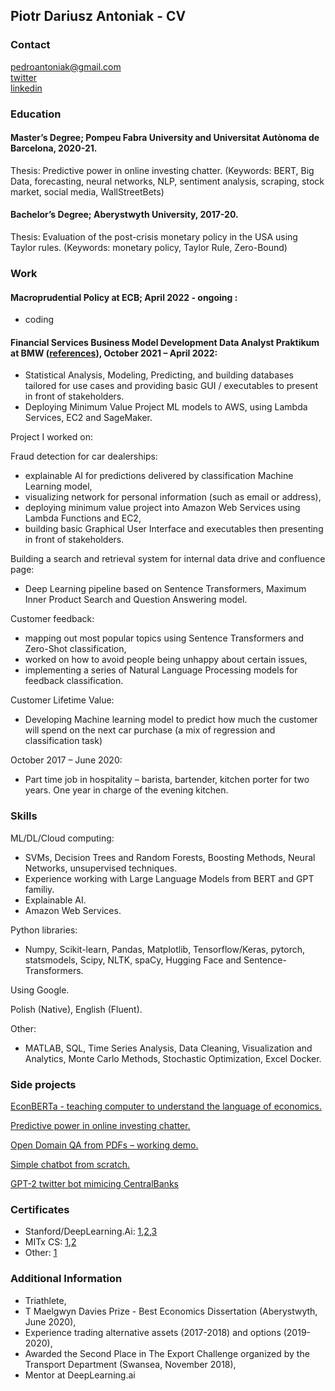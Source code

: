 ## Piotr Dariusz Antoniak - CV

### Contact

pedroantoniak@gmail.com <br/>
[twitter](https://twitter.com/pedroantoniak) <br>
[linkedin](https://www.linkedin.com/in/piotr-antoniak-a3b4741a9/)

### Education
#### Master’s Degree; Pompeu Fabra University and Universitat Autònoma de Barcelona, 2020-21.

Thesis: Predictive power in online investing chatter. 
(Keywords: BERT, Big Data, forecasting, neural networks, NLP, sentiment analysis, scraping, stock market, social media, WallStreetBets)

#### Bachelor’s Degree; Aberystwyth University, 2017-20.

Thesis: Evaluation of the post-crisis monetary policy in the USA using Taylor rules. 
(Keywords: monetary policy, Taylor Rule, Zero-Bound)
### Work

#### Macroprudential Policy at ECB; April 2022 - ongoing :
 - coding


#### Financial Services Business Model Development Data Analyst Praktikum at BMW ([references](https://github.com/PiotrAntoniak/piotrcv/blob/gh-pages/BMW_references.pdf)), October 2021 – April 2022:

-	Statistical Analysis, Modeling, Predicting, and building databases tailored for use cases and providing basic GUI / executables to present in front of stakeholders. 
-	Deploying Minimum Value Project ML models to AWS, using Lambda Services, EC2 and SageMaker.

Project I worked on:

Fraud detection for car dealerships: 
-	explainable AI for predictions delivered by classification Machine Learning model, 
-	visualizing network for personal information (such as email or address),
-	deploying minimum value project into Amazon Web Services using Lambda Functions and EC2,
-	building basic Graphical User Interface and executables then presenting in front of stakeholders.


Building a search and retrieval system for internal data drive and confluence page:
-	Deep Learning pipeline based on Sentence Transformers, Maximum Inner Product Search and Question Answering model.

Customer feedback: 
-	mapping out most popular topics using Sentence Transformers and Zero-Shot classification,
-	worked on how to avoid people being unhappy about certain issues, 
-	implementing a series of Natural Language Processing models for feedback classification.

Customer Lifetime Value:
-	Developing Machine learning model to predict how much the customer will spend on the next car purchase (a mix of regression and classification task)



October 2017 – June 2020:
-	Part time job in hospitality – barista, bartender, kitchen porter for two years. One year in charge of the evening kitchen.

### Skills

ML/DL/Cloud computing:
-	SVMs, Decision Trees and Random Forests, Boosting Methods, Neural Networks, unsupervised techniques. 
-	Experience working with Large Language Models from BERT and GPT familiy.
-	Explainable AI. 
-	Amazon Web Services.

Python libraries: 
-	Numpy, Scikit-learn, Pandas, Matplotlib, Tensorflow/Keras, pytorch, statsmodels, Scipy, NLTK, spaCy, Hugging Face and Sentence-Transformers.


Using Google.

Polish (Native), English (Fluent).

Other:
-	MATLAB, SQL, Time Series Analysis, Data Cleaning, Visualization and Analytics, Monte Carlo Methods, Stochastic Optimization, Excel Docker.


### Side projects

[EconBERTa - teaching computer to understand the language of economics.](https://github.com/PiotrAntoniak/EconBERTa/blob/main/EconBERTa.pdf)

[Predictive power in online investing chatter.](https://github.com/PiotrAntoniak/M_T/blob/main/PiotrAntoniak_MT_070621.pdf)

[Open Domain QA from PDFs – working demo.](https://huggingface.co/spaces/ThePixOne/open_domain_qa)

[Simple chatbot from scratch.](https://github.com/PiotrAntoniak/simple_chatbot)

[GPT-2 twitter bot mimicing CentralBanks](https://twitter.com/YourAverageCB)



### Certificates 
- Stanford/DeepLearning.Ai: [1](https://www.coursera.org/account/accomplishments/verify/TUMZBPKPXWJR),[2](https://coursera.org/share/5885cbc461cb32adccc8f9ca2bfc501d),[3](https://coursera.org/share/ef2e4b0807353cc118729b1952a9f2d7)
- MITx CS: [1](https://courses.edx.org/certificates/8e8b7ef040ec4408ad014947a92c3739),[2](https://courses.edx.org/certificates/0ae3febe0079442e973ca4b34d303592)
- Other: [1](https://www.coursera.org/account/accomplishments/verify/CH8CYH52RU62)

### Additional Information
- Triathlete, 
-	T Maelgwyn Davies Prize - Best Economics Dissertation (Aberystwyth, June 2020),
-	Experience trading alternative assets (2017-2018) and options (2019-2020),
-	Awarded the Second Place in The Export Challenge organized by the Transport Department (Swansea, November 2018),
-	Mentor at DeepLearning.ai
